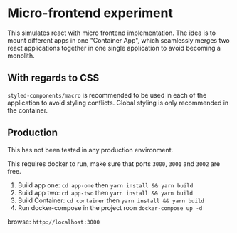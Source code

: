# Micro-frontend experiment

This simulates react with micro frontend implementation. The idea is to mount different apps in one "Container App", which seamlessly merges two react applications together in one single application to avoid becoming a monolith.

## With regards to CSS

`styled-components/macro` is recommended to be used in each of the application to avoid styling conflicts. Global styling is only recommended in the container.

## Production

This has not been tested in any production environment.

This requires docker to run, make sure that ports `3000`, `3001` and `3002` are free.

1. Build app one: `cd app-one` then `yarn install && yarn build`
2. Build app two: `cd app-two` then `yarn install && yarn build`
3. Build Container: `cd container` then `yarn install && yarn build`
4. Run docker-compose in the project roon `docker-compose up -d`

browse: `http://localhost:3000`
